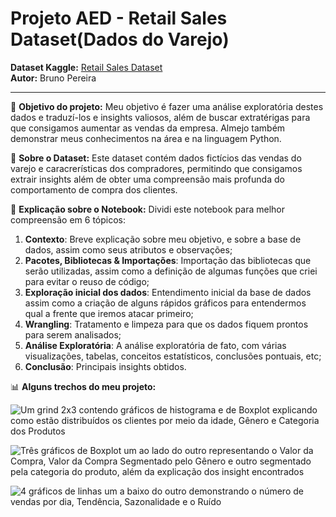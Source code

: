 # Projeto AED - Retail Sales Dataset(Dados do Varejo)
**Dataset Kaggle:** [Retail Sales Dataset](https://www.kaggle.com/datasets/mohammadtalib786/retail-sales-dataset) <br>
**Autor:** Bruno Pereira <br>

---
🎯 **Objetivo do projeto:** Meu objetivo é fazer uma análise exploratória destes dados e traduzí-los e insights valiosos, além de buscar extratérigas para que consigamos aumentar as vendas da empresa. Almejo também demonstrar meus conhecimentos na área e na linguagem Python.
 <br>

🎲 **Sobre o Dataset:** Este dataset contém dados fictícios das vendas do varejo e caracrerísticas dos compradores, permitindo que consigamos extrair insights além de obter uma compreensão mais profunda do comportamento de compra dos clientes. 

🔎 **Explicação sobre o Notebook:** Dividi este notebook para melhor compreensão em 6 tópicos:
  1. **Contexto**: Breve explicação sobre meu objetivo, e sobre a base de dados, assim como seus atributos e observações;
  2. **Pacotes, Bibliotecas & Importações**: Importação das bibliotecas que serão utilizadas, assim como a definição de algumas funções que criei para evitar o reuso de código;
  3. **Exploração inicial dos dados**: Entendimento inicial da base de dados assim como a criação de alguns rápidos gráficos para entendermos qual a frente que iremos atacar primeiro;
  4. **Wrangling**: Tratamento e limpeza para que os dados fiquem prontos para serem analisados;
  5. **Análise Exploratória**: A análise exploratória de fato, com várias visualizações, tabelas, conceitos estatísticos, conclusões pontuais, etc;
  6. **Conclusão**: Principais insights obtidos.

📊 **Alguns trechos do meu projeto:**

![Um grind 2x3 contendo gráficos de histograma e de Boxplot explicando como estão distribuídos os clientes por meio da idade, Gênero e Categoria dos Produtos](https://github.com/user-attachments/assets/c06874ec-878f-403e-8cca-b8af2704de03)

![Três gráficos de Boxplot um ao lado do outro representando o Valor da Compra, Valor da Compra Segmentado pelo Gênero e outro segmentado pela categoria do produto, além da explicação dos insight encontrados](https://github.com/user-attachments/assets/dabe2d73-0408-49d4-b057-8d951f10ed90)

![4 gráficos de linhas um a baixo do outro demonstrando o número de vendas por dia, Tendência, Sazonalidade e o Ruído](https://github.com/user-attachments/assets/bcd8d243-023f-402d-9461-6b5002dd4d6f)
